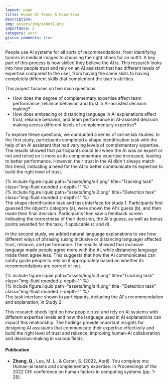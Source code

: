```yaml
---
layout: page
title: Human-AI Teams & Expertise
description: 
img: assets/img/aibot1.png
importance: 2
category: work
giscus_comments: true
---
```


People use AI systems for all sorts of recommendations, from identifying tumors in medical images to choosing the right shoes for an outfit. A key part of this process is how skilled they believe the AI is. This research looks into how people trust and rely on an AI assistant that has different levels of expertise compared to the user, from having the same skills to having completely different skills that complement the user's abilities.

This project focuses on two main questions: 
- How does the degree of complementary expertise affect team performance, reliance behavior, and trust in AI-assisted decision making?
- How does embracing or distancing language in AI explanations affect trust, reliance behavior, and team performance in AI-assisted decision making across different levels of complementary expertise?

To explore these questions, we conducted a series of online lab studies. In the first study, participants completed a shape identification task with the help of an AI assistant that had varying levels of complementary expertise. The results showed that participants could tell when the AI was an expert or not and relied on it more as its complementary expertise increased, leading to better performance. However, their trust in the AI didn't always match this trend, indicating a need for the AI to better communicate its expertise to build the right level of trust.

<div class="row justify-content-sm-center">
    <div class="col-sm-6 mt-3 mt-md-0">
        {% include figure.liquid path="assets/img/ai1.png" title="Tracking task" class="img-fluid rounded z-depth-1" %}
    </div>
    <div class="col-sm-6 mt-5 mt-md-0">
        {% include figure.liquid path="assets/img/ai2.png" title="Detection task" class="img-fluid rounded z-depth-1" %}
    </div>
</div>
<div class="caption">
The shape identification task and task interface for study 1. Participants first guessed the object's category (a), were shown the AI's guess (b), and then made their final decision. Participants then saw a feedback screen indicating the correctness of their decision, the AI's guess, as well as bonus points awarded for the task, if applicable (c and d).
</div>

In the second study, we added natural language explanations to see how different ways of phrasing (using inclusive or distancing language) affected trust, reliance, and performance. The results showed that inclusive language made people agree more with the AI, while distancing language made them agree less. This suggests that how the AI communicates can subtly guide people to rely on it appropriately based on whether its recommendations are correct or not.

<div class="row justify-content-sm-center">
    <div class="col-sm-6 mt-3 mt-md-0">
        {% include figure.liquid path="assets/img/ai3.png" title="Tracking task" class="img-fluid rounded z-depth-1" %}
    </div>
    <div class="col-sm-6 mt-5 mt-md-0">
        {% include figure.liquid path="assets/img/ai4.png" title="Detection task" class="img-fluid rounded z-depth-1" %}
    </div>
</div>
<div class="caption">
    The task interface shown to participants, including the AI's recommendation and explanation, in Study 2.
</div>

This research sheds light on how people trust and rely on AI systems with different expertise levels and how the language used in AI explanations can impact this relationship. The findings provide important insights for designing AI assistants that communicate their expertise effectively and build the right level of trust and reliance, improving human-AI collaboration and decision-making in various fields.

#### Publication
- **Zhang, Q.,** Lee, M. L., & Carter, S. (2022, April). You complete me: Human-ai teams and complementary expertise. In Proceedings of the 2022 CHI conference on human factors in computing systems (pp. 1-28).

